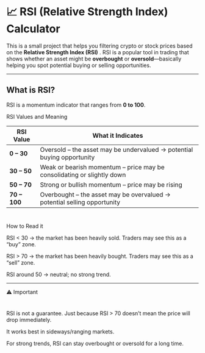 # 📈 RSI (Relative Strength Index) Calculator

This is a small  project that helps you filtering  crypto or stock prices based on the **Relative Strength Index (RSI)** . RSI is a popular tool in trading that shows whether an asset might be **overbought** or **oversold**—basically helping you spot potential buying or selling opportunities.

---

## What is RSI?

RSI is a momentum indicator that ranges from **0 to 100**.  

RSI Values and Meaning

| RSI Value    | What it Indicates                                                        |
| ------------ | ------------------------------------------------------------------------ |
| **0 – 30**   | Oversold – the asset may be undervalued → potential buying opportunity   |
| **30 – 50**  | Weak or bearish momentum – price may be consolidating or slightly down   |
| **50 – 70**  | Strong or bullish momentum – price may be rising                         |
| **70 – 100** | Overbought – the asset may be overvalued → potential selling opportunity |

#

How to Read it

RSI < 30 → the market has been heavily sold. Traders may see this as a “buy” zone.

RSI > 70 → the market has been heavily bought. Traders may see this as a “sell” zone.

RSI around 50 → neutral; no strong trend.

---
⚠️ Important
#
RSI is not a guarantee. Just because RSI > 70 doesn’t mean the price will drop immediately.

It works best in sideways/ranging markets.

For strong trends, RSI can stay overbought or oversold for a long time.
